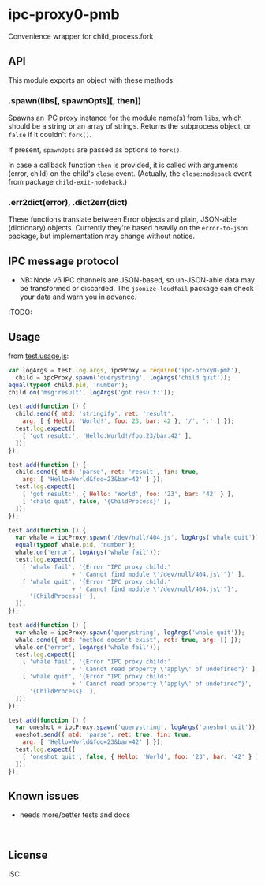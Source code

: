 ﻿
<!--#echo json="package.json" key="name" underline="=" -->
ipc-proxy0-pmb
==============
<!--/#echo -->

<!--#echo json="package.json" key="description" -->
Convenience wrapper for child_process.fork
<!--/#echo -->


API
---


This module exports an object with these methods:

### .spawn(libs[, spawnOpts][, then])

Spawns an IPC proxy instance for the module name(s) from `libs`,
which should be a string or an array of strings.
Returns the subprocess object, or `false` if it couldn't `fork()`.

If present, `spawnOpts` are passed as options to `fork()`.

In case a callback function `then` is provided, it is called with
arguments (error, child) on the child's `close` event. (Actually,
the `close:nodeback` event from package `child-exit-nodeback`.)


### .err2dict(error), .dict2err(dict)

These functions translate between Error objects and plain, JSON-able
(dictionary) objects.
Currently they're based heavily on the `error-to-json` package,
but implementation may change without notice.





IPC message protocol
--------------------

* NB: Node v6 IPC channels are JSON-based, so un-JSON-able data may be
  transformed or discarded. The `jsonize-loudfail` package can check
  your data and warn you in advance.

:TODO:



Usage
-----

from [test.usage.js](test.usage.js):

<!--#include file="test.usage.js" start="  //#u" stop="  //#r"
  outdent="  " code="javascript" -->
<!--#verbatim lncnt="58" -->
```javascript
var logArgs = test.log.args, ipcProxy = require('ipc-proxy0-pmb'),
  child = ipcProxy.spawn('querystring', logArgs('child quit'));
equal(typeof child.pid, 'number');
child.on('msg:result', logArgs('got result:'));

test.add(function () {
  child.send({ mtd: 'stringify', ret: 'result',
    arg: [ { Hello: 'World!', foo: 23, bar: 42 }, '/', ':' ] });
  test.log.expect([
    [ 'got result:', 'Hello:World!/foo:23/bar:42' ],
  ]);
});

test.add(function () {
  child.send({ mtd: 'parse', ret: 'result', fin: true,
    arg: [ 'Hello=World&foo=23&bar=42' ] });
  test.log.expect([
    [ 'got result:', { Hello: 'World', foo: '23', bar: '42' } ],
    [ 'child quit', false, '{ChildProcess}' ],
  ]);
});

test.add(function () {
  var whale = ipcProxy.spawn('/dev/null/404.js', logArgs('whale quit'));
  equal(typeof whale.pid, 'number');
  whale.on('error', logArgs('whale fail'));
  test.log.expect([
    [ 'whale fail', '{Error "IPC proxy child:'
                  + ' Cannot find module \'/dev/null/404.js\'"}' ],
    [ 'whale quit', '{Error "IPC proxy child:'
                  + ' Cannot find module \'/dev/null/404.js\'"}',
      '{ChildProcess}' ],
  ]);
});

test.add(function () {
  var whale = ipcProxy.spawn('querystring', logArgs('whale quit'));
  whale.send({ mtd: "method doesn't exist", ret: true, arg: [] });
  whale.on('error', logArgs('whale fail'));
  test.log.expect([
    [ 'whale fail', '{Error "IPC proxy child:'
                  + ' Cannot read property \'apply\' of undefined"}' ],
    [ 'whale quit', '{Error "IPC proxy child:'
                  + ' Cannot read property \'apply\' of undefined"}',
      '{ChildProcess}' ],
  ]);
});

test.add(function () {
  var oneshot = ipcProxy.spawn('querystring', logArgs('oneshot quit'));
  oneshot.send({ mtd: 'parse', ret: true, fin: true,
    arg: [ 'Hello=World&foo=23&bar=42' ] });
  test.log.expect([
    [ 'oneshot quit', false, { Hello: 'World', foo: '23', bar: '42' } ],
  ]);
});
```
<!--/include-->


<!--#toc stop="scan" -->



Known issues
------------

* needs more/better tests and docs




&nbsp;


License
-------
<!--#echo json="package.json" key=".license" -->
ISC
<!--/#echo -->
